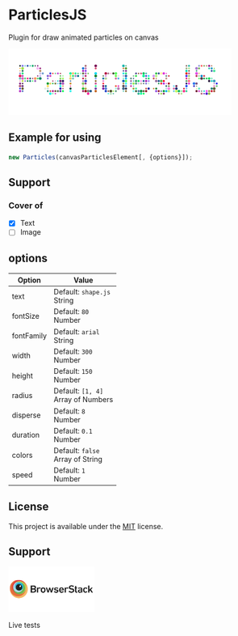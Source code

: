 # ParticlesJS

Plugin for draw animated particles on canvas

<img src="example.png" alt="ParticlesJS">

## Example for using

```javascript
new Particles(canvasParticlesElement[, {options}]);
```

## Support

### Cover of

- [x] Text
- [ ] Image

## options

| Option | Value |
| --- | --- |
| text | Default: `shape.js` <br> String |
| fontSize | Default: `80` <br> Number |
| fontFamily | Default: `arial` <br> String |
| width | Default: `300` <br> Number |
| height | Default: `150` <br> Number |
| radius | Default: `[1, 4]` <br> Array of Numbers |
| disperse | Default: `8` <br> Number |
| duration | Default: `0.1` <br> Number |
| colors | Default: `false` <br> Array of String |
| speed | Default: `1` <br> Number |

## License

This project is available under the [MIT](https://opensource.org/licenses/mit-license.php) license.

## Support

<a href="https://www.browserstack.com/" target="_blank">
  <img src="logos/browserstack.png" alt="BrowserStack" width="170">
</a>

Live tests
